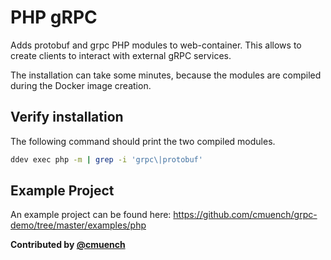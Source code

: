 # PHP gRPC

Adds protobuf and grpc PHP modules to web-container.
This allows to create clients to interact with external gRPC services.

The installation can take some minutes, because the modules are compiled during the Docker image creation.

## Verify installation

The following command should print the two compiled modules.

```bash
ddev exec php -m | grep -i 'grpc\|protobuf'
```

## Example Project

An example project can be found here: <https://github.com/cmuench/grpc-demo/tree/master/examples/php>

**Contributed by [@cmuench](https://github.com/cmuench)**
